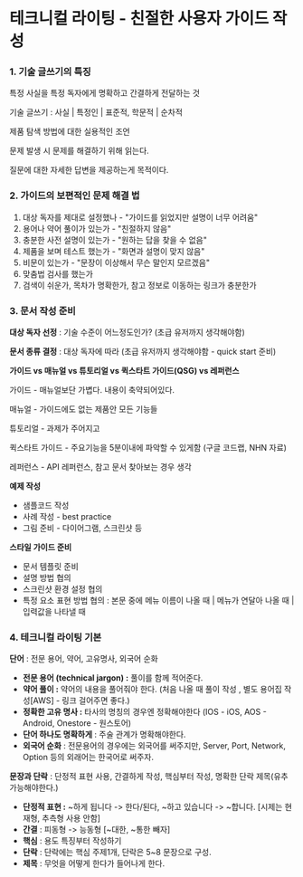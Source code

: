# 테크니컬 라이팅 - 친절한 사용자 가이드 작성

### 1. 기술 글쓰기의 특징

특정 사실을 특정 독자에게 명확하고 간결하게 전달하는 것

기술 글쓰기 : 사실 | 특정인 | 표준적, 학문적 | 순차적

제품 탐색 방법에 대한 실용적인 조언

문제 발생 시 문제를 해결하기 위해 읽는다.

질문에 대한 자세한 답변을 제공하는게 목적이다.



### 2. 가이드의 보편적인 문제 해결 법

1. 대상 독자를 제대로 설정했나 - "가이드를 읽었지만 설명이 너무 어려움"
2. 용어나 약어 풀이가 있는가 - "친절하지 않음"
3. 충분한 사전 설명이 있는가 - "원하는 답을 찾을 수 없음"
4. 제품을 보며 테스트 했는가 - "화면과 설명이 맞지 않음"
5. 비문이 있는가 - "문장이 이상해서 무슨 말인지 모르겠음"
6. 맞춤법 검사를 했는가
7. 검색이 쉬운가, 목차가 명확한가, 참고 정보로 이동하는 링크가 충분한가



### 3. 문서 작성 준비

**대상 독자 선정** : 기술 수준이 어느정도인가? (초급 유저까지 생각해야함)

**문서 종류 결정** : 대상 독자에 따라 (초급 유저까지 생각해야함 - quick start 준비)

**가이드 vs 매뉴얼 vs 튜토리얼 vs 퀵스타트 가이드(QSG) vs 레퍼런스**

가이드 - 매뉴얼보단 가볍다. 내용이 축약되어있다.

매뉴얼 - 가이드에도 없는 제품안 모든 기능들

튜토리얼 - 과제가 주어지고 

퀵스타트 가이드 - 주요기능을 5분이내에 파악할 수 있게함 (구글 코드랩, NHN 자료)

레퍼런스 - API 레퍼런스, 참고 문서 찾아보는 경우 생각

**예제 작성**

- 샘플코드 작성
- 사례 작성 - best practice
- 그림 준비 - 다이어그램, 스크린샷 등

**스타일 가이드 준비**

- 문서 템플릿 준비
- 설명 방법 협의
- 스크린샷 환경 설정 협의
- 특정 요소 표현 방법 협의 : 본문 중에 메뉴 이름이 나올 때 | 메뉴가 연달아 나올 때 | 입력값을 나타낼 때



### 4. 테크니컬 라이팅 기본

**단어** : 전문 용어, 약어, 고유명사, 외국어 순화

- **전문 용어 (technical jargon) :** 풀이를 함께 적어준다.
- **약어 풀이 :** 약어의 내용을 풀어줘야 한다. (처음 나올 때 풀이 작성 , 별도 용어집 작성[AWS] - 링크 걸어주면 좋다.)
- **정확한 고유 명사 :** 타사의 명칭의 경우엔 정확해야한다 (IOS - iOS, AOS - Android, Onestore - 원스토어)
- **단어 하나도 명확하게** : 주술 관계가 명확해야한다.
- **외국어 순화** : 전문용어의 경우에는 외국어를 써주지만, Server, Port, Network, Option 등의 외래어는 한국어로 써주자.

**문장과 단락** : 단정적 표현 사용, 간결하게 작성, 핵심부터 작성, 명확한 단락 제목(유추가능해야한다.)

- **단정적 표현 :** ~하게 됩니다 -> 한다/된다, ~하고 있습니다 -> ~합니다. [시제는 현재형, 추측형 사용 안함]
- **간결** : 피동형 -> 능동형 [~대한, ~통한 빼자]
- **핵심** : 용도 특징부터 작성하기
- **단락** : 단락에는 핵심 주제1개, 단락은 5~8 문장으로 구성.
- **제목** : 무엇을 어떻게 한다가 들어나게 한다.

